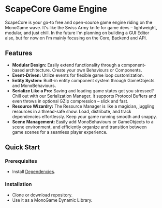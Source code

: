 # ScapeCore Game Engine
  
ScapeCore is your go-to free and open-source game engine riding on the MonoGame wave. It's like the Swiss Army knife for game devs – lightweight, modular, and just chill.
In the future I'm planning on building a GUI Editor also, but for now on I'm mainly focusing on the Core, Backend and API. 

## Features

- **Modular Design:** Easily extend functionality through a component-based architecture. Create your own Behaviours or Components.
- **Event-Driven:** Utilize events for flexible game loop customization.
- **Entity System:** Built-in entity component system through GameObjects and MonoBehaviours.
- **Serialize Like a Pro:** Saving and loading game states got you stressed? Chill out with our Serialization Manager. It supports Protocol Buffers and even throws in optional GZip compression – slick and fast.
- **Resource Wizardry:** The Resource Manager is like a magician, juggling resources in a thread-safe show. Load, distribute, and track dependencies effortlessly. Keep your game running smooth and snappy.
- **Scene Management:** Easily add MonoBehaviours or GameObjects to a scene environment, and efficiently organize and transition between game scenes for a seamless player experience.
## Quick Start

### Prerequisites

- Install [Dependencies](https://github.com/Papishushi/ScapeCore/network/dependencies).

### Installation

- Clone or download repository.
- Use it as a MonoGame Dynamic Library.
